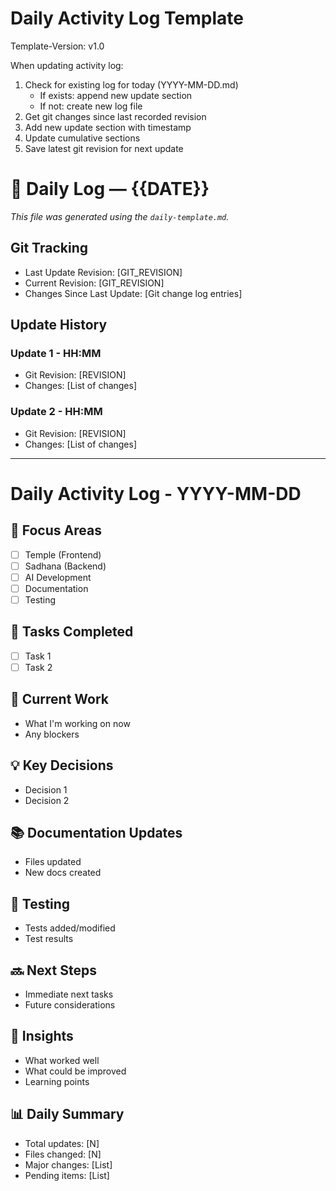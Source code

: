 # Daily Activity Log Template 
Template-Version: v1.0

 <!--
🤖 Agent Instructions (Do NOT delete this block)

1. This is the persistent template for generating daily dev logs for Nandi.
2. When generating a new daily log:
   - Use the Git state below to fill in the Header of the new file.
   - Do NOT include this instruction block in the generated file.
3. After creating the log:
   - Update the Git state section **below** in this same file.
   - This ensures the next agent picks up from the latest session.

 🧠 Last Git State

- Last Update Revision: d32ca0e11a38d67d6855ed08e65fbd28ae6d6dbb
- Current Revision: d32ca0e11a38d67d6855ed08e65fbd28ae6d6dbb
- Branch: main

-->

When updating activity log:
1. Check for existing log for today (YYYY-MM-DD.md)
   - If exists: append new update section
   - If not: create new log file
2. Get git changes since last recorded revision
3. Add new update section with timestamp
4. Update cumulative sections
5. Save latest git revision for next update




# 🌅 Daily Log — {{DATE}}

_This file was generated using the `daily-template.md`._
## Git Tracking
- Last Update Revision: [GIT_REVISION]
- Current Revision: [GIT_REVISION]
- Changes Since Last Update:
  [Git change log entries]

## Update History
### Update 1 - HH:MM
- Git Revision: [REVISION]
- Changes: [List of changes]

### Update 2 - HH:MM
- Git Revision: [REVISION]
- Changes: [List of changes]

---

# Daily Activity Log - YYYY-MM-DD

## 🎯 Focus Areas
- [ ] Temple (Frontend)
- [ ] Sadhana (Backend)
- [ ] AI Development
- [ ] Documentation
- [ ] Testing

## 📝 Tasks Completed
- [ ] Task 1
- [ ] Task 2

## 🚧 Current Work
- What I'm working on now
- Any blockers

## 💡 Key Decisions
- Decision 1
- Decision 2

## 📚 Documentation Updates
- Files updated
- New docs created

## 🧪 Testing
- Tests added/modified
- Test results

## 🔜 Next Steps
- Immediate next tasks
- Future considerations

## 🌟 Insights
- What worked well
- What could be improved
- Learning points

## 📊 Daily Summary
- Total updates: [N]
- Files changed: [N]
- Major changes: [List]
- Pending items: [List] 